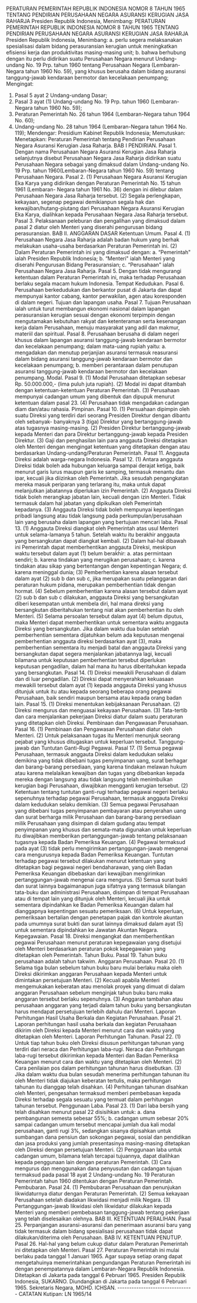  PERATURAN PEMERINTAH REPUBLIK INDONESIA NOMOR 8 TAHUN 1965 TENTANG PENDIRIAN PERUSAHAAN NEGARA ASURANSI KERUGIAN JASA RAHARJA Presiden Republik Indonesia, Menimbang: PERATURAN PEMERINTAH REPUBLIK INDONESIA NOMOR 8 TAHUN 1965 TENTANG PENDIRIAN PERUSAHAAN NEGARA ASURANSI KERUGIAN JASA RAHARJA Presiden Republik Indonesia, Menimbang:
a. perlu segera melaksanakan spesialisasi dalam bidang perasuransian kerugian untuk meningkatkan efisiensi kerja dan produktivitas masing-masing unit;
b. bahwa berhubung dengan itu perlu didirikan suatu Perusahaan Negara menurut Undang-undang No. 19 Prp. tahun 1960 tentang Perusahaan Negara (Lembaran-Negara tahun 1960 No. 59), yang khusus berusaha dalam bidang asuransi tanggung-jawab kendaraan bermotor dan kecelakaan penumpang;
Mengingat:

1. Pasal 5 ayat 2 Undang-undang Dasar;
2. Pasal 3 ayat (1) Undang-undang No. 19 Prp. tahun 1960 (Lembaran-Negara tahun 1960 No. 59);
3. Peraturan Pemerintah No. 26 tahun 1964 (Lembaran-Negara tahun 1964 No. 60);
4. Undang-undang No. 28 tahun 1964 (Lembaran-Negara tahun 1964 No. 119); Mendengar: Presidium Kabinet Republik Indonesia; Memutuskan: Menetapkan: Peraturan Pemerintah tentang Pendirian Perusahaan Negara Asuransi Kerugian Jasa Raharja. BAB I PENDIRIAN. Pasal 1. Dengan nama Perusahaan Negara Asuransi Kerugian Jasa Raharja selanjutnya disebut Perusahaan Negara Jasa Raharja didirikan suatu Perusahaan Negara sebagai yang dimaksud dalam Undang-undang No. 19 Prp. tahun 1960(Lembaran-Negara tahun 1960 No. 59) tentang Perusahaan Negara. Pasal 2. (1) Perusahaan Negara Asuransi Kerugian Eka Karya yang didirikan dengan Peraturan Pemerintah No. 15 tahun 1961 (Lembaran- Negara tahun 1961 No. 36) dengan ini dilebur dalam Perusahaan Negara Jasa Raharja tersebut. (2) Segala perlengkapan, kekayaan, segenap pegawai demikianpun segala hak dan kewajiban/hutang-piutang dari Perusahaan Negara Asuransi Kerugian Eka Karya, dialihkan kepada Perusahaan Negara Jasa Raharja tersebut. Pasal 3. Pelaksanaan peleburan dan pengalihan yang dimaksud dalam pasal 2 diatur oleh Menteri yang diserahi pengurusan bidang perasuransian. BAB II. ANGGARAN DASAR Ketentuan Umum. Pasal 4. (1) Perusahaan Negara Jasa Raharja adalah badan hukum yang berhak melakukan usaha-usaha berdasarkan Peraturan Pemerintah ini. (2) Dalam Peraturan Pemerintah ini yang dimaksud dengan:
a. “Pemerintah" ialah Presiden Republik Indonesia;
b. “Menteri" ialah Menteri yang diserahi Pengurusan Bidang Perasuransian;
c. “Perusahaan" ialah Perusahaan Negara Jasa Raharja. Pasal 5. Dengan tidak mengurangi ketentuan dalam Peraturan Pemerintah ini, maka terhadap Perusahaan berlaku segala macam hukum Indonesia. Tempat Kedudukan. Pasal 6. Perusahaan berkedudukan dan berkantor pusat di Jakarta dan dapat mempunyai kantor cabang, kantor perwakilan, agen atau koresponden di dalam negeri. Tujuan dan lapangan usaha. Pasal 7. Tujuan Perusahaan ialah untuk turut membangun ekonomi nasional dalam lapangan perasuransian kerugian sesuai dengan ekonomi terpimpin dengan mengutamakan kebutuhan rakyat dan ketenteraman serta kesenangan kerja dalam Perusahaan, menuju masyarakat yang adil dan makmur, materiil dan spiritual. Pasal 8. Perusahaan berusaha di dalam negeri khusus dalam lapangan asuransi tanggung-jawab kendaraan bermotor dan kecelakaan penumpang; dalam mata-uang rupiah yaitu:
a. mengadakan dan menutup perjanjian asuransi termasuk reasuransi dalam bidang asuransi tanggung-jawab kendaraan bermotor dan kecelakaan penumpang;
b. memberi perantaraan dalam penutupan asuransi tanggung-jawab kendaraan bermotor dan kecelakaan penumpang. Modal. Pasal 9. (1) Modal Perusahaan ditetapkan sebesar Rp. 50.000.000,- (lima puluh juta rupiah). (2) Modal ini dapat ditambah dengan ketentuan-ketentuan Peraturan Pemerintah. (3) Perusahaan mempunyai cadangan umum yang dibentuk dan dipupuk menurut ketentuan dalam pasal 23. (4) Perusahaan tidak mengadakan cadangan diam dan/atau rahasia. Pimpinan. Pasal 10. (1) Persuahaan dipimpin oleh suatu Direksi yang terdiri dari seorang Presiden Direktur dengan dibantu oleh sebanyak- banyaknya 3 (tiga) Direktur yang bertanggung-jawab atas tugasnya masing-masing. (2) Presiden Direktur bertanggung-jawab kepada Menteri dan para Direktur bertanggung-jawab kepada Presiden Direktur. (3) Gaji dan penghasilan lain para anggauta Direksi ditetapkan oleh Menteri dengan mengingat ketentuan yang ditetapkan dengan atau berdasarkan Undang-undang/Peraturan Pemerintah. Pasal 11. Anggauta Direksi adalah warga-negara Indonesia. Pasal 12. (1) Antara anggauta Direksi tidak boleh ada hubungan keluarga sampai derajat ketiga, baik menurut garis lurus maupun garis ke samping, termasuk menantu dan ipar, kecuali jika diizinkan oleh Pemerintah. Jika sesudah pengangkatan mereka masuk periparan yang terlarang itu, maka untuk dapat melanjutkan jabatannya diperlukan izin Pemerintah. (2) Anggauta Direksi tidak boleh merangkap jabatan lain, kecuali dengan izin Menteri. Tidak termasuk dalam hal jabatan yang dipikulkan oleh Pemerintah kepadanya. (3) Anggauta Direksi tidak boleh mempunyai kepentingan pribadi langsung atau tidak langsung pada perkumpulan/perusahaan lain yang berusaha dalam lapangan yang bertujuan mencari laba. Pasal 13.
(1) Anggauta Direksi diangkat oleh Pemerintah atas usul Menteri untuk selama-lamanya 5 tahun. Setelah waktu itu berakhir anggauta yang bersangkutan dapat diangkat kembali. (2) Dalam hal-hal dibawah ini Pemerintah dapat memberhentikan anggauta Direksi, meskipun waktu tersebut dalam ayat (1) belum berakhir:
a. atas permintaan sendiri;
b. karena tindakan yang merugikan perusahaan;
c. karena tindakan atau sikap yang bertentangan dengan kepentingan Negara;
d. karena meninggal dunia;
(3) Pemberhentian karena alasan tersebut dalam ayat (2) sub b dan sub c, jika merupakan suatu pelanggaran dari peraturan hukum pidana, merupakan pemberhentian tidak dengan hormat. (4) Sebelum pemberhentian karena alasan tersebut dalam ayat (2) sub b dan sub c dilakukan, anggauta Direksi yang bersangkutan diberi kesempatan untuk membela diri, hal mana direksi yang bersangkutan diberitahukan tentang niat akan pemberhentian itu oleh Menteri. (5) Selama persoalan tersebut dalam ayat (4) belum diputus, maka Menteri dapat memberhentikan untuk sementara waktu anggauta Direksi yang bersangkutan. Jika dalam waktu dua bulan setelah pemberhentian sementara dijatuhkan belum ada keputusan mengenai pemberhentian anggauta direksi berdasarkan ayat (3), maka pemberhentian sementara itu menjadi batal dan anggauta Direksi yang bersangkutan dapat segera menjalankan jabatannya lagi, kecuali bilamana untuk keputusan pemberhentian tersebut diperlukan keputusan pengadilan, dalam hal mana itu harus diberitahukan kepada yang bersangkutan. Pasal 14. (1) Direksi mewakili Perusahaan di dalam dan di luar pengadilan. (2) Direksi dapat menyerahkan kekuasaan mewakili tersebut dalam ayat (1) kepada anggauta Direksi yang khusus ditunjuk untuk itu atau kepada seorang beberapa orang pegawai Perusahaan, baik sendiri maupun bersama atau kepada orang badan lain. Pasal 15. (1) Direksi menentukan kebijaksanaan Perusahaan. (2) Direksi mengurus dan menguasai kekayaan Perusahaan. (3) Tata-tertib dan cara menjalankan pekerjaan Direksi diatur dalam suatu peraturan yang ditetapkan oleh Direksi. Pembinaan dan Pengawasan Perusahaan. Pasal 16. (1) Pembinaan dan Pengawasan Perusahaan diatur oleh Menteri. (2) Untuk pelaksanaan tugas itu Menteri menunjuk seorang pejabat yang khusus ditugaskan untuk keperluan tersebut. Tanggung-jawab dan Tuntutan Ganti-Rugi Pegawai. Pasal 17. (1) Semua pegawai Perusahaan, termasuk anggauta Direksi dalam kedudukan selaku demikina yang tidak dibebani tugas penyimpanan uang, surat berhagar dan barang-barang persediaan, yang karena tindakan melawan hukum atau karena melalaikan kewajiban dan tugas yang dibebankan kepada mereka dengan langsung atau tidak langsung telah menimbulkan kerugian bagi Perusahaan, diwajibkan mengganti kerugian tersebut. (2) Ketentuan tentang tuntutan ganti-rugi terhadap pegawai negeri berlaku sepenuhnya terhadap pegawai Perusahaan, termasuk anggauta Direksi dalam kedudukan selaku demikian. (3) Semua pegawai Perusahaan yang dibebani tugas penyimpanan pembayaran atau penyerahan uang dan surat berharga milik Perusahaan dan barang-barang persediaan milik Perusahaan yang disimpan di dalam gudang atau tempat penyimpanan yang khusus dan semata-mata digunakan untuk keperluan itu diwajibkan memberikan pertanggungan-jawab tentang pelaksanaan tugasnya kepada Badan Pemeriksa Keuangan. (4) Pegawai termaksud pada ayat (3) tidak perlu mengirimkan pertanggungan-jawab mengenai cara mengurusnya kepada Badan Pemeriksa Keuangan. Tuntutan terhadap pegawai tersebut dilakukan menurut ketentuan yang ditetapkan bagi pegawai negeri bendaharawan, yang oleh Badan Pemeriksa Keuangan dibebaskan dari kewajiban mengirimkan pertanggungan-jawab mengenai cara mengurus. (5) Semua surat bukti dan surat lainnya bagaimanapun juga sifatnya yang termasuk bilangan tata-buku dan administrasi Perusahaan, disimpan di tempat Perusahaan atau di tempat lain yang ditunjuk oleh Menteri, kecuali jika untuk sementara dipindahkan ke Badan Pemeriksa Keuangan dalam hal dianggapnya kepentingan sesuatu pemeriksaan. (6) Untuk keperluan, pemeriksaan bertalian dengan penetapan pajak dan kontrole akuntan pada umumnya surat bukti dan surat lainnya dimaksud dalam ayat (5) untuk sementara dipindahkan ke Jawatan Akuntan Negara. Kepegawaian. Pasal 18. Direksi mengangkat dan memberhentikan pegawai Perusahaan menurut peraturan kepegawaian yang disetujui oleh Menteri berdasarkan peraturan pokok kepegawaian yang ditetapkan oleh Pemerintah. Tahun Buku. Pasal 19. Tahun buku perusahaan adalah tahun takwim. Anggaran Perusahaan. Pasal 20. (1) Selama tiga bulan sebelum tahun buku baru mulai berlaku maka oleh Direksi dikirimkan anggaran Perusahaan kepada Menteri untuk dimintakan persetujuan Menteri. (2) Kecuali apabila Menteri mengemukakan keberatan atau menolak proyek yang dimuat di dalam anggaran Perusahaan sebelum menginjak tahun buku baru maka anggaran tersebut berlaku sepenuhnya. (3) Anggaran tambahan atau perusahaan anggaran yang terjadi dalam tahun buku yang bersangkutan harus mendapat persetujuan terlebih dahulu dari Menteri. Laporan Perhitungan Hasil Usaha Berkala dan Kegiatan Perusahaan. Pasal 21. Laporan perhitungan hasil usaha berkala dan kegiatan Perusahaan dikirim oleh Direksi kepada Menteri menurut cara dan waktu yang ditetapkan oleh Menteri. Laporan Perhitungan Tahunan. Pasal 22. (1) Untuk tiap tahun buku oleh Direksi disusun perhitungan tahunan yang terdiri dari neraca dan Perhitungan laba-rugi. Neraca dan Perhitungan laba-rugi tersebut dikirimkan kepada Menteri dan Badan Pemeriksa Keuangan menurut cara dan waktu yang ditetapkan oleh Menteri. (2) Cara penilaian pos dalam perhitungan tahunan harus disebutkan. (3) Jika dalam waktu dua bulan sesudah menerima perhitungan tahunan itu oleh Menteri tidak diajukan keberatan tertulis, maka perhitungan tahunan itu dianggap telah disahkan. (4) Perhitungan tahunan disahkan oleh Menteri, pengesahan termaksud memberi pembebasan kepada Direksi terhadap segala sesuatu yang termuat dalam perhitungan tahunan tersebut. Penggunaan Laba. Pasal 23. (1) Dari laba bersih yang telah disahkan menurut pasal 22 disisihkan untuk:
a. dana pembangunan semesta sebesar 55%;
b. cadangan umum sebesar 20% sampai cadangan umum tersebut mencapai jumlah dua kali modal perusahaan, ganti rugi 3%, sedangkan sisanya dipisahkan untuk sumbangan dana pensiun dan sokongan pegawai, sosial dan pendidikan dan jasa produksi yang jumlah presentasinya masing-masing ditetapkan oleh Direksi dengan persetujuan Menteri.
(2) Penggunaan laba untuk cadangan umum, bilamana telah tercapai tujuannya, dapat dialihkan kepada penggunaan lain dengan peraturan Pemerintah. (3) Cara mengurus dan menggunakan dana penyusutan dan cadangan tujuan termaksud pada pasal 18 ayat 2 Undang-undang No. 19 Peraturan Pemerintah tahun 1960 ditentukan dengan Peraturan Pemerintah. Pembubaran. Pasal 24. (1) Pembubaran Perusahaan dan penunjukan likwidaturnya diatur dengan Peraturan Pemerintah. (2) Semua kekayaan Perusahaan setelah diadakan likwidasi menjadi milik Negara. (3) Pertanggungan-jawab likwidasi oleh likwidatur dilakukan kepada Menteri yang memberi pembebasan tanggung-jawab tentang pekerjaan yang telah diselesaikan olehnya. BAB III. KETENTUAN PERALIHAN. Pasal 25. Perpanjangan asuransi-asuransi dan penerimaan asuransi baru yang tidak termasuk dalam bidang spesialisasi perusahaan tidak dapat dilakukan/diterima oleh Perusahaan. BAB IV. KETENTUAN PENUTUP. Pasal 26. Hal-hal yang belum cukup diatur dalam Peraturan Pemerintah ini ditetapkan oleh Menteri. Pasal 27. Peraturan Pemerintah ini mulai berlaku pada tanggal 1 Januari 1965. Agar supaya setiap orang dapat mengetahuinya memerintahkan pengundangan Peraturan Pemerintah ini dengan penempatannya dalam Lembaran-Negara Republik Indonesia. Ditetapkan di Jakarta pada tanggal 6 Pebruari 1965. Presiden Republik Indonesia, SUKARNO. Diundangkan di Jakarta pada tanggal 6 Pebruari 1965. Sekretaris Negara, MOHD. ICHSAN. -------------------------------- CATATAN Kutipan: LN 1965/14